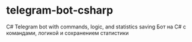 # telegram-bot-csharp
C# Telegram bot with commands, logic, and statistics saving  Бот на C# с командами, логикой и сохранением статистики
